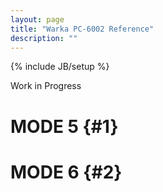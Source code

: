 ```yaml
---
layout: page
title: "Warka PC-6002 Reference"
description: ""
---
```

{% include JB/setup %}

Work in Progress

# MODE 5 {#1}

# MODE 6 {#2}
